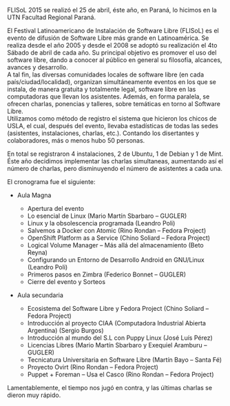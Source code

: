 <!-- 
.. title: FLISoL 2015 Sede Paraná
.. slug: flisol-2015-sede-parana
.. date: 2015-05-01 21:07:32 UTC-03:00
.. tags: flisol
.. category: Eventos
.. link: 
.. description: 
.. type: text
-->

FLISoL 2015 se realizó el 25 de abril, éste año, en Paraná, lo hicimos en la UTN Facultad Regional Paraná.  

El Festival Latinoamericano de Instalación de Software Libre (FLISoL) es el evento de difusión de Software Libre más grande en Latinoamérica. Se realiza desde el año 2005 y desde el 2008 se adoptó su realización el 4to Sábado de abril de cada año. Su principal objetivo es promover el uso del software libre, dando a conocer al público en general su filosofía, alcances, avances y desarrollo.  
A tal fin, las diversas comunidades locales de software libre (en cada país/ciudad/localidad), organizan simultáneamente eventos en los que se instala, de manera gratuita y totalmente legal, software libre en las computadoras que llevan los asistentes. Además, en forma paralela, se ofrecen charlas, ponencias y talleres, sobre temáticas en torno al Software Libre.  
Utilizamos como método de registro el sistema que hicieron los chicos de USLA, el cual, después del evento, llevaba estadísticas de todas las sedes (asistentes, instalaciones, charlas, etc.). Contando los disertantes y colaboradores, más o menos hubo 50 personas.  

En total se registraron 4 instalaciones, 2 de Ubuntu, 1 de Debian y 1 de Mint.  
Éste año decidimos implementar las charlas simultaneas, aumentando así el número de charlas, pero disminuyendo el número de asistentes a cada una.  

El cronograma fue el siguiente:  

* Aula Magna  

    * Apertura del evento  
    * Lo esencial de Linux (Mario Martín Sbarbaro – GUGLER)  
    * Linux y la obsolescencia programada (Leandro Poli)  
    * Salvemos a Docker con Atomic (Rino Rondan – Fedora Project)  
    * OpenShift Platform as a Service (Chino Soliard – Fedora Project)  
    * Logical Volume Manager – Más allá del almacenamiento (Beto Reyna)  
    * Configurando un Entorno de Desarrollo Android en GNU/Linux (Leandro Poli)  
    * Primeros pasos en Zimbra (Federico Bonnet – GUGLER)  
    * Cierre del evento y Sorteos  

* Aula secundaria  

    * Ecosistema del Software Libre y Fedora Project (Chino Soliard – Fedora Project)  
    * Introducción al proyecto CIAA (Computadora Industrial Abierta Argentina) (Sergio Burgos)  
    * Introducción al mundo del S.L con Puppy Linux (José Luís Pérez)  
    * Licencias Libres (Mario Martín Sbarbaro y Exequiel Aramburu – GUGLER)  
    * Tecnicatura Universitaria en Software Libre (Martín Bayo – Santa Fé)  
    * Proyecto Ovirt (Rino Rondan – Fedora Project)  
    * Puppet + Foreman – Usa el Casco (Rino Rondan – Fedora Project)  

Lamentablemente, el tiempo nos jugó en contra, y las últimas charlas se dieron muy rápido.
